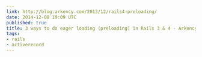 ```yaml
---
link: http://blog.arkency.com/2013/12/rails4-preloading/
date: 2014-12-08 19:09 UTC
published: true
title: 3 ways to do eager loading (preloading) in Rails 3 & 4 - Arkency Blog
tags:
- rails
- activerecord
---
```



